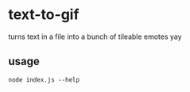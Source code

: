 # text-to-gif

turns text in a file into a bunch of tileable emotes yay

## usage

```
node index.js --help
```